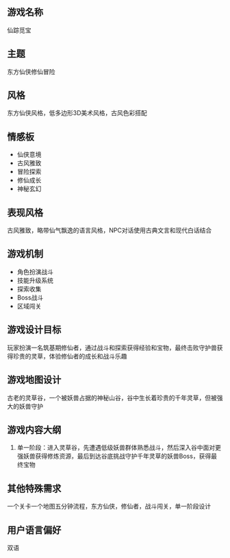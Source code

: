 
## 游戏名称
仙踪觅宝

## 主题
东方仙侠修仙冒险

## 风格
东方仙侠风格，低多边形3D美术风格，古风色彩搭配

## 情感板
- 仙侠意境
- 古风雅致
- 冒险探索
- 修仙成长
- 神秘玄幻

## 表现风格
古风雅致，略带仙气飘逸的语言风格，NPC对话使用古典文言和现代白话结合

## 游戏机制
- 角色扮演战斗
- 技能升级系统
- 探索收集
- Boss战斗
- 区域闯关

## 游戏设计目标
玩家扮演一名筑基期修仙者，通过战斗和探索获得经验和宝物，最终击败守护兽获得珍贵的灵草，体验修仙者的成长和战斗乐趣

## 游戏地图设计
古老的灵草谷，一个被妖兽占据的神秘山谷，谷中生长着珍贵的千年灵草，但被强大的妖兽守护

## 游戏内容大纲
1. 单一阶段：进入灵草谷，先遭遇低级妖兽群体熟悉战斗，然后深入谷中面对更强妖兽获得修炼资源，最后到达谷底挑战守护千年灵草的妖兽Boss，获得最终宝物

## 其他特殊需求
一个关卡一个地图五分钟流程，东方仙侠，修仙者，战斗闯关，单一阶段设计

## 用户语言偏好
双语
